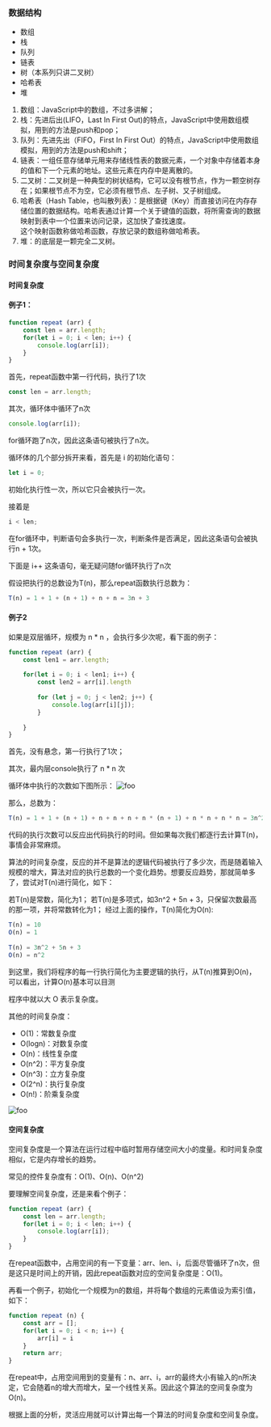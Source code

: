### 数据结构
+ 数组
+ 栈
+ 队列
+ 链表
+ 树（本系列只讲二叉树）
+ 哈希表
+ 堆

1. 数组：JavaScript中的数组，不过多讲解；<br/>
2. 栈：先进后出(LIFO，Last In First Out)的特点，JavaScript中使用数组模拟，用到的方法是push和pop；<br/>
3. 队列：先进先出（FIFO，First In First Out）的特点，JavaScript中使用数组模拟，用到的方法是push和shift；<br/>
4. 链表：一组任意存储单元用来存储线性表的数据元素，一个对象中存储着本身的值和下一个元素的地址。这些元素在内存中是离散的。<br/>
5. 二叉树：二叉树是一种典型的树状结构，它可以没有根节点，作为一颗空树存在；如果根节点不为空，它必须有根节点、左子树、又子树组成。<br/>
6. 哈希表（Hash Table，也叫散列表）：是根据键（Key）而直接访问在内存存储位置的数据结构。哈希表通过计算一个关于键值的函数，将所需查询的数据映射到表中一个位置来访问记录，这加快了查找速度。<br/>
这个映射函数称做哈希函数，存放记录的数组称做哈希表。<br/>
7. 堆：的底层是一颗完全二叉树。

### 时间复杂度与空间复杂度

#### 时间复杂度
#### 例子1：
```js
function repeat (arr) {
    const len = arr.length;
    for(let i = 0; i < len; i++) {
        console.log(arr[i]);
    }
}
```
首先，repeat函数中第一行代码，执行了1次
```js
const len = arr.length;
```
其次，循环体中循环了n次
```js
console.log(arr[i]);
```
for循环跑了n次，因此这条语句被执行了n次。

循环体的几个部分拆开来看，首先是 i 的初始化语句：
```js
let i = 0;
```
初始化执行性一次，所以它只会被执行一次。

接着是
```js
i < len;
```
在for循环中，判断语句会多执行一次，判断条件是否满足，因此这条语句会被执行n + 1次。

下面是 i++ 这条语句，毫无疑问随for循环执行了n次

假设把执行的总数设为T(n)，那么repeat函数执行总数为：
```js
T(n) = 1 + 1 + (n + 1) + n + n = 3n + 3
```

#### 例子2

如果是双层循环，规模为 n * n ，会执行多少次呢，看下面的例子：
```js
function repeat (arr) {
    const len1 = arr.length;
 
    for(let i = 0; i < len1; i++) {
        const len2 = arr[i].length
 
        for (let j = 0; j < len2; j++) {
            console.log(arr[i][j]);
        }
         
    }
}
```
首先，没有悬念，第一行执行了1次；

其次，最内层console执行了 n * n 次

循环体中执行的次数如下图所示：
<img :src="$withBase('/images/data/data.png')" alt="foo">

那么，总数为：
```js
T(n) = 1 + 1 + (n + 1) + n + n + n + n * (n + 1) + n * n + n * n = 3n^2 + 5n + 3
```
代码的执行次数可以反应出代码执行的时间。但如果每次我们都逐行去计算T(n)，事情会非常麻烦。

算法的时间复杂度，反应的并不是算法的逻辑代码被执行了多少次，而是随着输入规模的增大，算法对应的执行总数的一个变化趋势。想要反应趋势，那就简单多了，尝试对T(n)进行简化，如下：

若T(n)是常数，简化为1；
若T(n)是多项式，如3n^2 + 5n + 3，只保留次数最高的那一项，并将常数转化为1；
经过上面的操作，T(n)简化为O(n):

```js
T(n) = 10
O(n) = 1
 
T(n) = 3n^2 + 5n + 3
O(n) = n^2
```
到这里，我们将程序的每一行执行简化为主要逻辑的执行，从T(n)推算到O(n)，可以看出，计算O(n)基本可以目测

程序中就以大 O 表示复杂度。

其他的时间复杂度：

+ O(1)：常数复杂度
+ O(logn)：对数复杂度
+ O(n)：线性复杂度
+ O(n^2)：平方复杂度
+ O(n^3)：立方复杂度
+ O(2^n)：执行复杂度
+ O(n!)：阶乘复杂度
<img :src="$withBase('/images/data/data1.png')" alt="foo">

#### 空间复杂度
空间复杂度是一个算法在运行过程中临时暂用存储空间大小的度量。和时间复杂度相似，它是内存增长的趋势。

常见的控件复杂度有：O(1)、O(n)、O(n^2)

要理解空间复杂度，还是来看个例子：
```js
function repeat (arr) {
    const len = arr.length;
    for(let i = 0; i < len; i++) {
        console.log(arr[i]);
    }
}
```
在repeat函数中，占用空间的有一下变量：arr、len、i，后面尽管循环了n次，但是这只是时间上的开销，因此repeat函数对应的空间复杂度是：O(1)。

再看一个例子，初始化一个规模为n的数组，并将每个数组的元素值设为索引值，如下：
```js
function repeat (n) {
    const arr = [];
    for(let i = 0; i < n; i++) {
        arr[i] = i
    }
    return arr;
}
```
在repeat中，占用空间用到的变量有：n、arr、i，arr的最终大小有输入的n所决定，它会随着n的增大而增大，呈一个线性关系。因此这个算法的空间复杂度为O(n)。

根据上面的分析，灵活应用就可以计算出每一个算法的时间复杂度和空间复杂度。